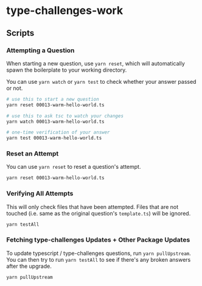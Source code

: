 # type-challenges-work

## Scripts

### Attempting a Question

When starting a new question, use `yarn reset`, which will automatically spawn the boilerplate to your working directory.

You can use `yarn watch` or `yarn test` to check whether your answer passed or not.

```sh
# use this to start a new question
yarn reset 00013-warm-hello-world.ts

# use this to ask tsc to watch your changes
yarn watch 00013-warm-hello-world.ts

# one-time verification of your answer
yarn test 00013-warm-hello-world.ts
```

### Reset an Attempt

You can use `yarn reset` to reset a question's attempt.

```sh
yarn reset 00013-warm-hello-world.ts
```

### Verifying All Attempts

This will only check files that have been attempted. Files that are not touched (i.e. same as the original question's `template.ts`) will be ignored.

```sh
yarn testAll
```

### Fetching type-challenges Updates + Other Package Updates

To update typescript / type-challenges questions, run `yarn pullUpstream`. You can then try to run `yarn testAll` to see if there's any broken answers after the upgrade.

```sh
yarn pullUpstream
```
